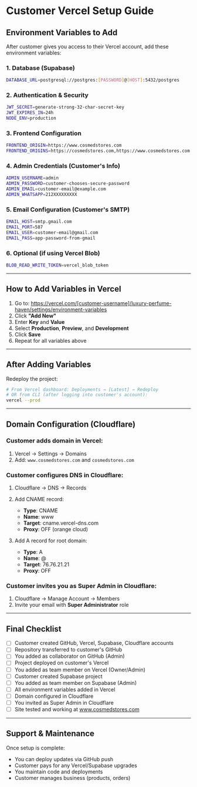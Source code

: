 # Customer Vercel Setup Guide

## Environment Variables to Add

After customer gives you access to their Vercel account, add these environment variables:

### 1. Database (Supabase)
```bash
DATABASE_URL=postgresql://postgres:[PASSWORD]@[HOST]:5432/postgres
```

### 2. Authentication & Security
```bash
JWT_SECRET=generate-strong-32-char-secret-key
JWT_EXPIRES_IN=24h
NODE_ENV=production
```

### 3. Frontend Configuration
```bash
FRONTEND_ORIGIN=https://www.cosmedstores.com
FRONTEND_ORIGINS=https://cosmedstores.com,https://www.cosmedstores.com
```

### 4. Admin Credentials (Customer's Info)
```bash
ADMIN_USERNAME=admin
ADMIN_PASSWORD=customer-chooses-secure-password
ADMIN_EMAIL=customer-email@example.com
ADMIN_WHATSAPP=212XXXXXXXXX
```

### 5. Email Configuration (Customer's SMTP)
```bash
EMAIL_HOST=smtp.gmail.com
EMAIL_PORT=587
EMAIL_USER=customer-email@gmail.com
EMAIL_PASS=app-password-from-gmail
```

### 6. Optional (if using Vercel Blob)
```bash
BLOB_READ_WRITE_TOKEN=vercel_blob_token
```

---

## How to Add Variables in Vercel

1. Go to: https://vercel.com/[customer-username]/luxury-perfume-haven/settings/environment-variables
2. Click **"Add New"**
3. Enter **Key** and **Value**
4. Select **Production**, **Preview**, and **Development**
5. Click **Save**
6. Repeat for all variables above

---

## After Adding Variables

Redeploy the project:
```bash
# From Vercel dashboard: Deployments → [Latest] → Redeploy
# OR from CLI (after logging into customer's account):
vercel --prod
```

---

## Domain Configuration (Cloudflare)

### Customer adds domain in Vercel:
1. Vercel → Settings → Domains
2. Add: `www.cosmedstores.com` and `cosmedstores.com`

### Customer configures DNS in Cloudflare:
1. Cloudflare → DNS → Records
2. Add CNAME record:
   - **Type**: CNAME
   - **Name**: www
   - **Target**: cname.vercel-dns.com
   - **Proxy**: OFF (orange cloud)

3. Add A record for root domain:
   - **Type**: A
   - **Name**: @
   - **Target**: 76.76.21.21
   - **Proxy**: OFF

### Customer invites you as Super Admin in Cloudflare:
1. Cloudflare → Manage Account → Members
2. Invite your email with **Super Administrator** role

---

## Final Checklist

- [ ] Customer created GitHub, Vercel, Supabase, Cloudflare accounts
- [ ] Repository transferred to customer's GitHub
- [ ] You added as collaborator on GitHub (Admin)
- [ ] Project deployed on customer's Vercel
- [ ] You added as team member on Vercel (Owner/Admin)
- [ ] Customer created Supabase project
- [ ] You added as team member on Supabase (Admin)
- [ ] All environment variables added in Vercel
- [ ] Domain configured in Cloudflare
- [ ] You invited as Super Admin in Cloudflare
- [ ] Site tested and working at www.cosmedstores.com

---

## Support & Maintenance

Once setup is complete:
- You can deploy updates via GitHub push
- Customer pays for any Vercel/Supabase upgrades
- You maintain code and deployments
- Customer manages business (products, orders)
